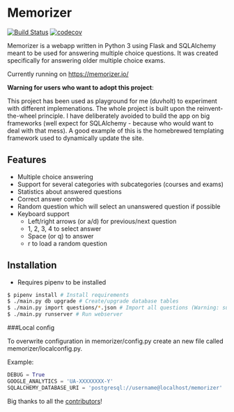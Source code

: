 Memorizer
=========

[![Build Status](https://travis-ci.org/duvholt/memorizer.svg?branch=master)](https://travis-ci.org/duvholt/memorizer)
[![codecov](https://codecov.io/gh/duvholt/memorizer/branch/master/graph/badge.svg)](https://codecov.io/gh/duvholt/memorizer)

Memorizer is a webapp written in Python 3 using Flask and SQLAlchemy meant to be used for answering multiple choice questions.
It was created specifically for answering older multiple choice exams. 

Currently running on https://memorizer.io/

**Warning for users who want to adopt this project**:

This project has been used as playground for me (duvholt) to experiment with different implemenations.
The whole project is built upon the reinvent-the-wheel principle. I have deliberately avoided to build the app on big frameworks (well expect for SQLAlchemy - because who would want to deal with that mess). A good example of this is the homebrewed templating framework used to dynamically update the site. 

Features
--------

- Multiple choice answering
- Support for several categories with subcategories (courses and exams)
- Statistics about answered questions
- Correct answer combo
- Random question which will select an unanswered question if possible
- Keyboard support
  - Left/right arrows (or a/d) for previous/next question
  - 1, 2, 3, 4 to select answer
  - Space (or q) to answer
  - r to load a random question


Installation
------------

- Requires pipenv to be installed


```bash
$ pipenv install # Install requirements
$ ./main.py db upgrade # Create/upgrade database tables
$ ./main.py import questions/*.json # Import all questions (Warning: super slow if using SQLite)
$ ./main.py runserver # Run webserver
```


###Local config

To overwrite configuration in memorizer/config.py create an new file called memorizer/localconfig.py.

Example: 

```python
DEBUG = True
GOOGLE_ANALYTICS = 'UA-XXXXXXXX-Y'
SQLALCHEMY_DATABASE_URI = 'postgresql://username@localhost/memorizer'
```

Big thanks to all the [contributors](https://github.com/cXhristian/memorizer/graphs/contributors)!
